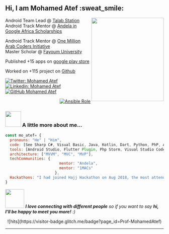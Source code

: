 <h2>Hi, I am Mohamed Atef :sweat_smile:</h2>
<img align='right' src="https://media.giphy.com/media/b85mPT4Usz7fq/giphy.gif" width="230" height="265">
<p>Android Team Lead @ <a href="https://play.google.com/store/apps/details?id=mo.atef.talab.station.client">Talab Station</a></br>Android Track Mentor @ <a href="https://andela.com/">Andela in Google Africa Scholarships</a>
<p>Android Track Mentor @ <a href="https://mentor.arabcoders.ae/experts/4903">One Million Arab Coders Initiative</a></br>Master Scholar @ <a href="http://www.fayoum.edu.eg/">Fayoum University</a>
<p>Published +15 apps on <a href="https://play.google.com/store/apps/dev?id=8766826061956234248">google play store</a></br></p>
<p>Worked on +115 project on <a href="https://github.com/Prof-MohamedAtef?tab=repositories">Github</a></br></p>




[![Twitter: Mohamed Atef](https://img.shields.io/twitter/follow/_Mohamed__Atef_?style=social)](https://twitter.com/_Mohamed__Atef_)
[![Linkedin: Mohamed Atef](https://img.shields.io/badge/Prof-MohamedAtef-blue?style=flat-square&logo=Linkedin&logoColor=white&link=https://www.linkedin.com/in/prof-mohamed-atef/)](https://www.linkedin.com/in/prof-mohamed-atef/)
[![GitHub Mohamed Atef](https://img.shields.io/github/followers/Prof-MohamedAtef?label=follow&style=social)](https://github.com/Prof-MohamedAtef)


<p align='right'>
      <a href="">
            <img alt="Ansible Role" src="https://img.shields.io/static/v1?color=black&label=Resume&logo=Apple&logoColor=white&style=for-the-badge&message=Download">
      </a>
</p>

### <img src="https://media.giphy.com/media/VgCDAzcKvsR6OM0uWg/giphy.gif" width="50"> A little more about me...  


```javascript
const mo_atef= {
  pronouns: "He" | "Him",
  code: [See Sharp C#, Visual Basic, Java, Kotlin, Dart, Python, PhP, Asp.Net, html, css],
  tools: [Android Studio, Flutter Plugin, Php Storm, Visual Studio Code, Xampp, MSSql Server, Microsoft Visual Studio 2010, 2013 & 2015],
  architecture: ["MVVM", "MVC", "MVP"],
  techCommunities: {
                        mentor: "Andela",
                        mentor: "1MACs"
                      },
  Hackathons: "I had joined Hajj Hackathon on Aug 2018, the most attended Software Engineering competition in the history in Jeddah, Saudi Arabia"
}
```

<img src="https://media.giphy.com/media/LnQjpWaON8nhr21vNW/giphy.gif" width="60"> <em><b>I love connecting with different people</b> so if you want to say <b>hi, I'll be happy to meet you more!</b> :)</em>



 <p align="center"> ![hits](https://visitor-badge.glitch.me/badge?page_id=Prof-MohamedAtef)</p>

---